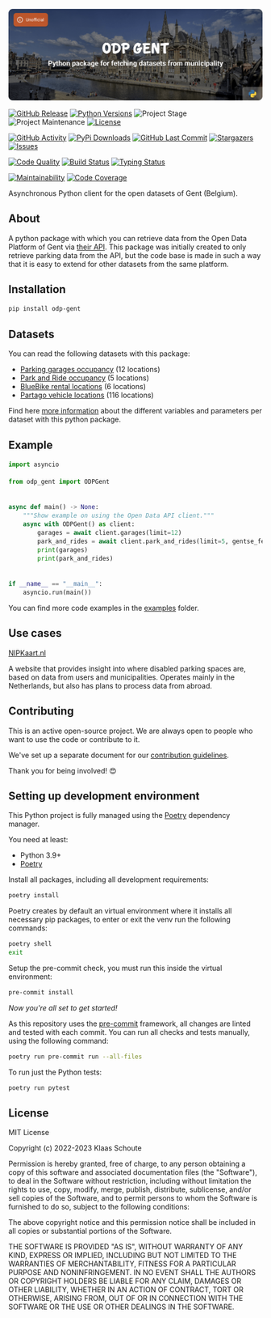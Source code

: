 <!-- Banner -->
![alt Banner of the odp gent package](https://raw.githubusercontent.com/klaasnicolaas/python-odp-gent/main/assets/header_odp_gent-min.png)

<!-- PROJECT SHIELDS -->
[![GitHub Release][releases-shield]][releases]
[![Python Versions][python-versions-shield]][pypi]
![Project Stage][project-stage-shield]
![Project Maintenance][maintenance-shield]
[![License][license-shield]](LICENSE)

[![GitHub Activity][commits-shield]][commits-url]
[![PyPi Downloads][downloads-shield]][downloads-url]
[![GitHub Last Commit][last-commit-shield]][commits-url]
[![Stargazers][stars-shield]][stars-url]
[![Issues][issues-shield]][issues-url]

[![Code Quality][code-quality-shield]][code-quality]
[![Build Status][build-shield]][build-url]
[![Typing Status][typing-shield]][typing-url]

[![Maintainability][maintainability-shield]][maintainability-url]
[![Code Coverage][codecov-shield]][codecov-url]

Asynchronous Python client for the open datasets of Gent (Belgium).

## About

A python package with which you can retrieve data from the Open Data Platform of Gent via [their API][api]. This package was initially created to only retrieve parking data from the API, but the code base is made in such a way that it is easy to extend for other datasets from the same platform.

## Installation

```bash
pip install odp-gent
```

## Datasets

You can read the following datasets with this package:

- [Parking garages occupancy][garages] (12 locations)
- [Park and Ride occupancy][parkandride] (5 locations)
- [BlueBike rental locations][bluebike] (6 locations)
- [Partago vehicle locations][partago] (116 locations)

Find here [more information](examples) about the different variables and parameters per dataset with this python package.

## Example

```python
import asyncio

from odp_gent import ODPGent


async def main() -> None:
    """Show example on using the Open Data API client."""
    async with ODPGent() as client:
        garages = await client.garages(limit=12)
        park_and_rides = await client.park_and_rides(limit=5, gentse_feesten="True")
        print(garages)
        print(park_and_rides)


if __name__ == "__main__":
    asyncio.run(main())
```
You can find more code examples in the [examples](examples) folder.

## Use cases

[NIPKaart.nl][nipkaart]

A website that provides insight into where disabled parking spaces are, based
on data from users and municipalities. Operates mainly in the Netherlands, but
also has plans to process data from abroad.

## Contributing

This is an active open-source project. We are always open to people who want to
use the code or contribute to it.

We've set up a separate document for our
[contribution guidelines](CONTRIBUTING.md).

Thank you for being involved! :heart_eyes:

## Setting up development environment

This Python project is fully managed using the [Poetry][poetry] dependency
manager.

You need at least:

- Python 3.9+
- [Poetry][poetry-install]

Install all packages, including all development requirements:

```bash
poetry install
```

Poetry creates by default an virtual environment where it installs all
necessary pip packages, to enter or exit the venv run the following commands:

```bash
poetry shell
exit
```

Setup the pre-commit check, you must run this inside the virtual environment:

```bash
pre-commit install
```

*Now you're all set to get started!*

As this repository uses the [pre-commit][pre-commit] framework, all changes
are linted and tested with each commit. You can run all checks and tests
manually, using the following command:

```bash
poetry run pre-commit run --all-files
```

To run just the Python tests:

```bash
poetry run pytest
```

## License

MIT License

Copyright (c) 2022-2023 Klaas Schoute

Permission is hereby granted, free of charge, to any person obtaining a copy
of this software and associated documentation files (the "Software"), to deal
in the Software without restriction, including without limitation the rights
to use, copy, modify, merge, publish, distribute, sublicense, and/or sell
copies of the Software, and to permit persons to whom the Software is
furnished to do so, subject to the following conditions:

The above copyright notice and this permission notice shall be included in all
copies or substantial portions of the Software.

THE SOFTWARE IS PROVIDED "AS IS", WITHOUT WARRANTY OF ANY KIND, EXPRESS OR
IMPLIED, INCLUDING BUT NOT LIMITED TO THE WARRANTIES OF MERCHANTABILITY,
FITNESS FOR A PARTICULAR PURPOSE AND NONINFRINGEMENT. IN NO EVENT SHALL THE
AUTHORS OR COPYRIGHT HOLDERS BE LIABLE FOR ANY CLAIM, DAMAGES OR OTHER
LIABILITY, WHETHER IN AN ACTION OF CONTRACT, TORT OR OTHERWISE, ARISING FROM,
OUT OF OR IN CONNECTION WITH THE SOFTWARE OR THE USE OR OTHER DEALINGS IN THE
SOFTWARE.

[api]: https://data.stad.gent/explore
[nipkaart]: https://www.nipkaart.nl

[garages]: https://data.stad.gent/explore/dataset/bezetting-parkeergarages-real-time/information
[parkandride]: https://data.stad.gent/explore/dataset/real-time-bezetting-pr-gent/information
[bluebike]: https://data.stad.gent/explore/?disjunctive.keyword&disjunctive.theme&sort=modified&q=bluebike
[partago]: https://data.stad.gent/explore/dataset/real-time-locaties-deelwagen-partago/information

<!-- MARKDOWN LINKS & IMAGES -->
[build-shield]: https://github.com/klaasnicolaas/python-odp-gent/actions/workflows/tests.yaml/badge.svg
[build-url]: https://github.com/klaasnicolaas/python-odp-gent/actions/workflows/tests.yaml
[code-quality-shield]: https://github.com/klaasnicolaas/python-odp-gent/actions/workflows/codeql.yaml/badge.svg
[code-quality]: https://github.com/klaasnicolaas/python-odp-gent/actions/workflows/codeql.yaml
[commits-shield]: https://img.shields.io/github/commit-activity/y/klaasnicolaas/python-odp-gent.svg
[commits-url]: https://github.com/klaasnicolaas/python-odp-gent/commits/main
[codecov-shield]: https://codecov.io/gh/klaasnicolaas/python-odp-gent/branch/main/graph/badge.svg?token=5JNbz4akUL
[codecov-url]: https://codecov.io/gh/klaasnicolaas/python-odp-gent
[downloads-shield]: https://img.shields.io/pypi/dm/odp-gent
[downloads-url]: https://pypistats.org/packages/odp-gent
[issues-shield]: https://img.shields.io/github/issues/klaasnicolaas/python-odp-gent.svg
[issues-url]: https://github.com/klaasnicolaas/python-odp-gent/issues
[license-shield]: https://img.shields.io/github/license/klaasnicolaas/python-odp-gent.svg
[last-commit-shield]: https://img.shields.io/github/last-commit/klaasnicolaas/python-odp-gent.svg
[maintenance-shield]: https://img.shields.io/maintenance/yes/2023.svg
[maintainability-shield]: https://api.codeclimate.com/v1/badges/ceb27fb15cf0e485dc23/maintainability
[maintainability-url]: https://codeclimate.com/github/klaasnicolaas/python-odp-gent/maintainability
[project-stage-shield]: https://img.shields.io/badge/project%20stage-production%20ready-brightgreen.svg
[pypi]: https://pypi.org/project/odp-gent/
[python-versions-shield]: https://img.shields.io/pypi/pyversions/odp-gent
[typing-shield]: https://github.com/klaasnicolaas/python-odp-gent/actions/workflows/typing.yaml/badge.svg
[typing-url]: https://github.com/klaasnicolaas/python-odp-gent/actions/workflows/typing.yaml
[releases-shield]: https://img.shields.io/github/release/klaasnicolaas/python-odp-gent.svg
[releases]: https://github.com/klaasnicolaas/python-odp-gent/releases
[stars-shield]: https://img.shields.io/github/stars/klaasnicolaas/python-odp-gent.svg
[stars-url]: https://github.com/klaasnicolaas/python-odp-gent/stargazers

[poetry-install]: https://python-poetry.org/docs/#installation
[poetry]: https://python-poetry.org
[pre-commit]: https://pre-commit.com
